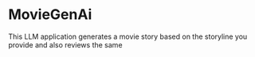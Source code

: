 # MovieGenAi
This LLM application generates a movie story based on the storyline you provide and also reviews the same
